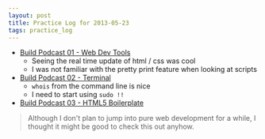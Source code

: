 ```yaml
---
layout: post
title: Practice Log for 2013-05-23
tags: practice_log
---
```


* [Build Podcast 01 - Web Dev Tools](http://build-podcast.com/web-dev-tools/)
	* Seeing the real time update of html / css was cool
	* I was not familiar with the pretty print feature when looking at scripts
* [Build Podcast 02 - Terminal](http://build-podcast.com/terminal/)
	* `whois` from the command line is nice
	* I need to start using `sudo !!`
* [Build Podcast 03 - HTML5 Boilerplate](http://build-podcast.com/html5-boilerplate/)
> Although I don't plan to jump into pure web development for a while, I thought it might be good to check this out anyhow.
